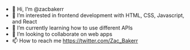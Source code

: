 - 👋 Hi, I’m @zacbakerr
- 👀 I’m interested in frontend development with HTML, CSS, Javascript, and React
- 🌱 I’m currently learning how to use different APIs
- 💞️ I’m looking to collaborate on web apps
- 📫 How to reach me https://twitter.com/Zac_Bakerr

<!---
zacbakerr/zacbakerr is a ✨ special ✨ repository because its `README.md` (this file) appears on your GitHub profile.
You can click the Preview link to take a look at your changes.
--->
